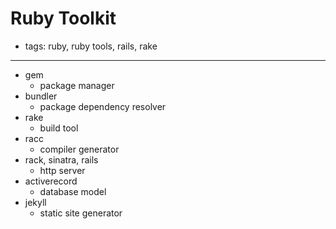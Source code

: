 # Ruby Toolkit

- tags: ruby, ruby tools, rails, rake

------

- gem
  - package manager
- bundler
  - package dependency resolver
- rake
  - build tool
- racc
  - compiler generator
- rack, sinatra, rails
  - http server
- activerecord
  - database model
- jekyll
  - static site generator
